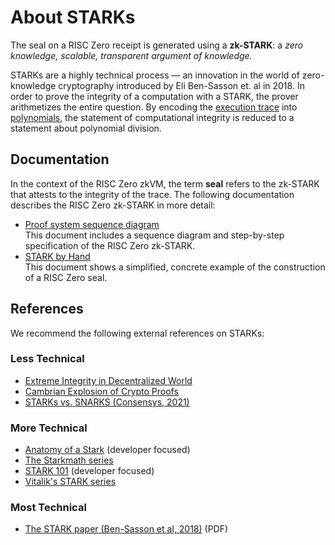 # About STARKs

The seal on a RISC Zero receipt is generated using a **zk-STARK**: a _zero knowledge, scalable, transparent argument of knowledge._

STARKs are a highly technical process ― an innovation in the world of zero-knowledge cryptography introduced by Eli Ben-Sasson et. al in 2018.
In order to prove the integrity of a computation with a STARK, the prover arithmetizes the entire question.
By encoding the [execution trace](../proof-system/what-is-a-trace.md) into [polynomials](about-finite-fields.md), the statement of computational integrity is reduced to a statement about polynomial division.

## Documentation

In the context of the RISC Zero zkVM, the term **seal** refers to the zk-STARK that attests to the integrity of the trace.
The following documentation describes the RISC Zero zk-STARK in more detail:

- [Proof system sequence diagram](../proof-system/proof-system.md) <br/> This document includes a sequence diagram and step-by-step specification of the RISC Zero zk-STARK.
- [STARK by Hand](../proof-system/stark-by-hand.md) <br/> This document shows a simplified, concrete example of the construction of a RISC Zero seal.

## References

We recommend the following external references on STARKs:

### Less Technical

- [Extreme Integrity in Decentralized World](https://medium.com/@eli_1210/extreme-integrity-in-decentralized-world-a56da4c730ea)
- [Cambrian Explosion of Crypto Proofs](https://medium.com/starkware/the-cambrian-explosion-of-crypto-proofs-7ac080ac9aed)
- [STARKs vs. SNARKS (Consensys, 2021)](https://consensys.net/blog/blockchain-explained/zero-knowledge-proofs-starks-vs-snarks/)

### More Technical

- [Anatomy of a Stark](https://aszepieniec.github.io/stark-anatomy/) (developer focused)
- [The Starkmath series](https://medium.com/tag/stark-math)
- [STARK 101](https://starkware.co/stark-101/) (developer focused)
- [Vitalik's STARK series](https://vitalik.eth.limo/general/2017/11/09/starks_part_1.html)

### Most Technical

- [The STARK paper (Ben-Sasson et al, 2018)](https://eprint.iacr.org/2018/046.pdf) (PDF)
